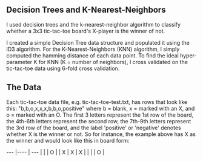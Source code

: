 ## Decision Trees and K-Nearest-Neighbors

I used decision trees and the k-nearest-neighbor algorithm to classify whether a 3x3 tic-tac-toe board's X-player is the winner of not.
 
I created a simple Decision Tree data structure and populated it using the ID3 algorithm. For the K-Nearest-Neighbors (KNN) algorithm, I simply computed the hamming distance of each data point. To find the ideal hyper-parameter K for KNN (K = number of neighbors), I cross validated on the tic-tac-toe data using 6-fold cross validation.
 
## The Data

Each tic-tac-toe data file, e.g. tic-tac-toe-test.txt, has rows that look like this: "b,b,o,x,x,x,b,b,o,positive" where b = blank, x = marked with an X, and o = marked with an O. The first 3 letters represent the 1st row of the board, the 4th-6th letters represent the second row, the 7th-9th letters represent the 3rd row of the board, and the label 'positive' or 'negative' denotes whether X is the winner or not. So for instance, the example above has X as the winner and would look like this in board form:


--- |---- | ---
|   |   | O |
| X	| X | X |
|   |   | O |
